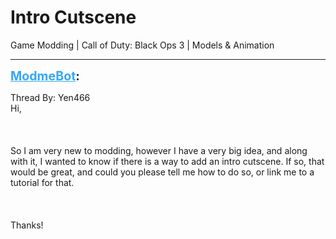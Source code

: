 # Intro Cutscene
Game Modding | Call of Duty: Black Ops 3 | Models & Animation

---
<strong style="font-size: 1.4em;"><span style="text-decoration: underline;text-decoration-color: #34a7f9;"><span style="color:#34a7f9;">ModmeBot</span></span>:</strong>

<p>Thread By: Yen466<br />Hi,<br /><br /><br /><br />So I am very new to modding, however I have a very big idea, and along with it, I wanted to know if there is a way to add an intro cutscene. If so, that would be great, and could you please tell me how to do so, or link me to a tutorial for that.<br /><br /><br /><br />Thanks!</p>
